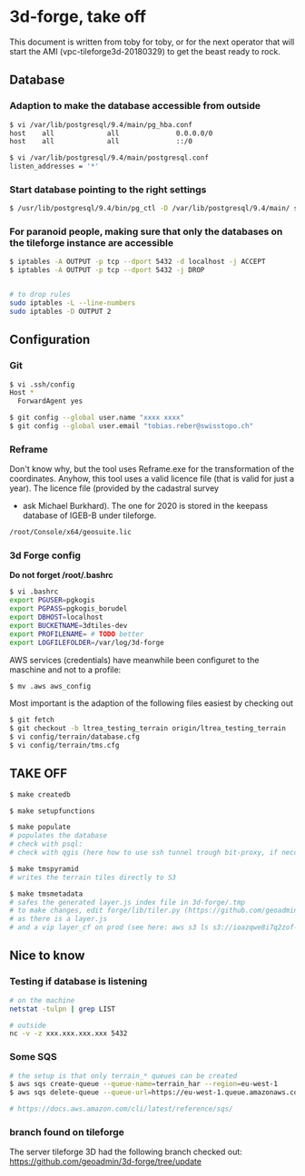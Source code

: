 # 3d-forge, take off

This document is written from toby for toby, or for the next operator that will start
the AMI (vpc-tileforge3d-20180329) to get the beast ready to rock.

## Database

### Adaption to make the database accessible from outside

```bash
$ vi /var/lib/postgresql/9.4/main/pg_hba.conf
host    all             all              0.0.0.0/0                       md5
host    all             all              ::/0                            md5

$ vi /var/lib/postgresql/9.4/main/postgresql.conf
listen_addresses = '*'
```

### Start database pointing to the right settings

```bash
$ /usr/lib/postgresql/9.4/bin/pg_ctl -D /var/lib/postgresql/9.4/main/ start
```

### For paranoid people, making sure that only the databases on the tileforge instance are accessible

```bash
$ iptables -A OUTPUT -p tcp --dport 5432 -d localhost -j ACCEPT
$ iptables -A OUTPUT -p tcp --dport 5432 -j DROP


# to drop rules
sudo iptables -L --line-numbers
sudo iptables -D OUTPUT 2
```

## Configuration

### Git

```bash
$ vi .ssh/config
Host *
  ForwardAgent yes
```

```bash
$ git config --global user.name "xxxx xxxx" 
$ git config --global user.email "tobias.reber@swisstopo.ch" 
```

### Reframe

Don't know why, but the tool uses Reframe.exe for the transformation of the
coordinates. Anyhow, this tool uses a valid licence file (that is valid
for just a year). The licence file (provided by the cadastral survey
- ask Michael Burkhard). The one for 2020 is stored in the keepass database
of IGEB-B under tileforge.

```bash
/root/Console/x64/geosuite.lic
```

### 3d Forge config

**Do not forget /root/.bashrc**
```bash
$ vi .bashrc
export PGUSER=pgkogis
export PGPASS=pgkogis_borudel
export DBHOST=localhost
export BUCKETNAME=3dtiles-dev
export PROFILENAME= # TODO better
export LOGFILEFOLDER=/var/log/3d-forge
```

AWS services (credentials) have meanwhile been configuret to the maschine and not to a profile:
```bash
$ mv .aws aws_config
```

Most important is the adaption of the following files easiest by checking out
```bash
$ git fetch
$ git checkout -b ltrea_testing_terrain origin/ltrea_testing_terrain
$ vi config/terrain/database.cfg
$ vi config/terrain/tms.cfg
```

## TAKE OFF

```bash
$ make createdb

$ make setupfunctions

$ make populate
# populates the database
# check with psql:
# check with qgis (here how to use ssh tunnel trough bit-proxy, if neccessary from swisstopo desktop: ssh -L 5555:localhost:5432 root@the_beast)

$ make tmspyramid
# writes the terrain tiles directly to S3

$ make tmsmetadata
# safes the generated layer.js index file in 3d-forge/.tmp
# to make changes, edit forge/lib/tiler.py (https://github.com/geoadmin/3d-forge/blob/ltrea_testing_terrain/forge/lib/tiler.py#L456)
# as there is a layer.js
# and a vip layer_cf on prod (see here: aws s3 ls s3://ioazqwe8i7q2zof-tms3d/1.0.0/ch.swisstopo.terrain.3d/default/20180601/4326/)

```

## Nice to know

### Testing if database is listening

```bash
# on the machine
netstat -tulpn | grep LIST

# outside
nc -v -z xxx.xxx.xxx.xxx 5432
```

### Some SQS

```bash
# the setup is that only terrain_* queues can be created
$ aws sqs create-queue --queue-name=terrain_har --region=eu-west-1
$ aws sqs delete-queue --queue-url=https://eu-west-1.queue.amazonaws.com/443130343732/terrain_har --region=eu-west-1

# https://docs.aws.amazon.com/cli/latest/reference/sqs/
```

### branch found on tileforge

The server tileforge 3D had the following branch checked out:
https://github.com/geoadmin/3d-forge/tree/update
